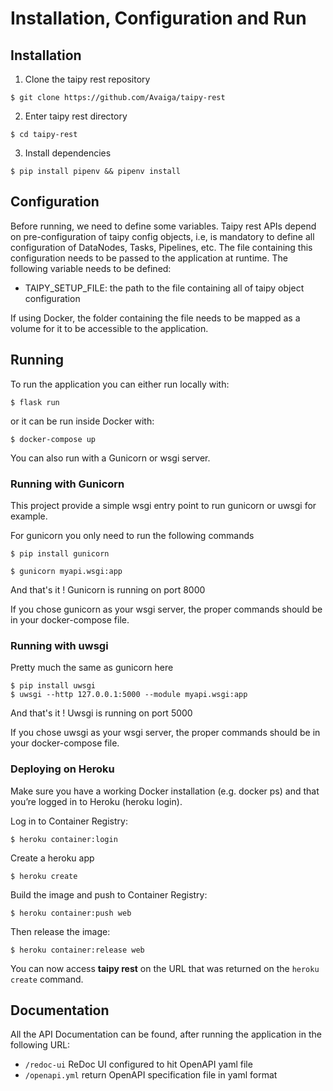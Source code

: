 # Installation, Configuration and Run

## Installation
1. Clone the taipy rest repository
```
$ git clone https://github.com/Avaiga/taipy-rest
```
2. Enter taipy rest directory

```
$ cd taipy-rest
```

3. Install dependencies
```
$ pip install pipenv && pipenv install
```

## Configuration
Before running, we need to define some variables. Taipy rest APIs depend on pre-configuration of taipy config objects,
i.e, is mandatory to define all configuration of DataNodes, Tasks, Pipelines, etc. The file containing this
configuration needs to be passed to the application at runtime. The following variable needs to be defined:
 - TAIPY_SETUP_FILE: the path to the file containing all of taipy object configuration

If using Docker, the folder containing the file needs to be mapped as a volume for it to be accessible to the
application.

## Running
To run the application you can either run locally with:
```
$ flask run
```

or it can be run inside Docker with:
```
$ docker-compose up
```

You can also run with a Gunicorn or wsgi server.

### Running with Gunicorn
This project provide a simple wsgi entry point to run gunicorn or uwsgi for example.

For gunicorn you only need to run the following commands

```
$ pip install gunicorn

$ gunicorn myapi.wsgi:app
```
And that's it ! Gunicorn is running on port 8000

If you chose gunicorn as your wsgi server, the proper commands should be in your docker-compose file.

### Running with uwsgi
Pretty much the same as gunicorn here

```
$ pip install uwsgi
$ uwsgi --http 127.0.0.1:5000 --module myapi.wsgi:app
```

And that's it ! Uwsgi is running on port 5000

If you chose uwsgi as your wsgi server, the proper commands should be in your docker-compose file.

### Deploying on Heroku
Make sure you have a working Docker installation (e.g. docker ps) and that you’re logged in to Heroku (heroku login).

Log in to Container Registry:

```
$ heroku container:login
```

Create a heroku app
```
$ heroku create
```

Build the image and push to Container Registry:
```
$ heroku container:push web
```

Then release the image:
```
$ heroku container:release web
```

You can now access **taipy rest** on the URL that was returned on the `heroku create` command.

## Documentation

All the API Documentation can be found, after running the application in the following URL:
 - ```/redoc-ui``` ReDoc UI configured to hit OpenAPI yaml file
 - ```/openapi.yml``` return OpenAPI specification file in yaml format
